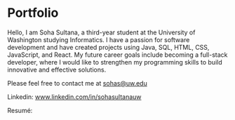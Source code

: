 # Portfolio

Hello, I am Soha Sultana, a third-year student at the University of Washington studying Informatics. I have a passion for software development and have created projects using Java, SQL, HTML, CSS, JavaScript, and React. My future career goals include becoming a full-stack developer, where I would like to strengthen my programming skills to build innovative and effective solutions. 

Please feel free to contact me at sohas@uw.edu

Linkedin: www.linkedin.com/in/sohasultanauw 

Resumé: 
